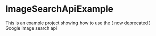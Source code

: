 # ImageSearchApiExample
This is an example project showing how to use the ( now deprecated ) Google image search api
